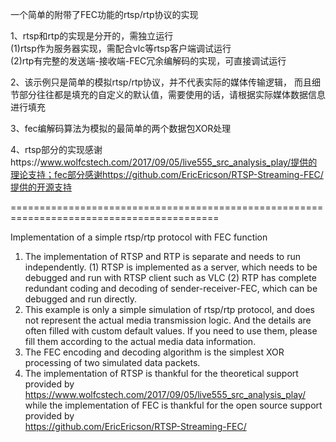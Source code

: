 一个简单的附带了FEC功能的rtsp/rtp协议的实现

1、rtsp和rtp的实现是分开的，需独立运行  
(1)rtsp作为服务器实现，需配合vlc等rtsp客户端调试运行  
(2)rtp有完整的发送端-接收端-FEC冗余编解码的实现，可直接调试运行

2、该示例只是简单的模拟rtsp/rtp协议，并不代表实际的媒体传输逻辑，
而且细节部分往往都是填充的自定义的默认值，需要使用的话，请根据实际媒体数据信息进行填充

3、fec编解码算法为模拟的最简单的两个数据包XOR处理

4、rtsp部分的实现感谢https://www.wolfcstech.com/2017/09/05/live555_src_analysis_play/提供的理论支持；fec部分感谢https://github.com/EricEricson/RTSP-Streaming-FEC/提供的开源支持

==========================================================================================

Implementation of a simple rtsp/rtp protocol with FEC function
1. The implementation of RTSP and RTP is separate and needs to run independently.
(1) RTSP is implemented as a server, which needs to be debugged and run with RTSP client such as VLC
(2) RTP has complete redundant coding and decoding of sender-receiver-FEC, which can be debugged and run directly.
2. This example is only a simple simulation of rtsp/rtp protocol, and does not represent the actual media transmission logic.
And the details are often filled with custom default values. If you need to use them, please fill them according to the actual media data information.
3. The FEC encoding and decoding algorithm is the simplest XOR processing of two simulated data packets.
4. The implementation of RTSP is thankful for the theoretical support provided by  
https://www.wolfcstech.com/2017/09/05/live555_src_analysis_play/  
while the implementation of FEC is thankful for the open source support provided by  
https://github.com/EricEricson/RTSP-Streaming-FEC/